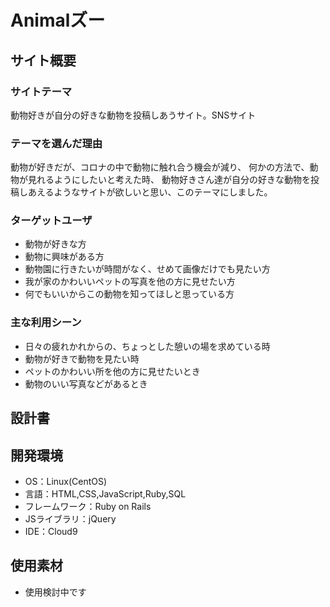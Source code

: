 # Animalズー

## サイト概要
### サイトテーマ
動物好きが自分の好きな動物を投稿しあうサイト。SNSサイト

### テーマを選んだ理由
動物が好きだが、コロナの中で動物に触れ合う機会が減り、
何かの方法で、動物が見れるようにしたいと考えた時、
動物好きさん達が自分の好きな動物を投稿しあえるようなサイトが欲しいと思い、このテーマにしました。

### ターゲットユーザ
- 動物が好きな方
- 動物に興味がある方
- 動物園に行きたいが時間がなく、せめて画像だけでも見たい方
- 我が家のかわいいペットの写真を他の方に見せたい方
- 何でもいいからこの動物を知ってほしと思っている方

### 主な利用シーン
- 日々の疲れかれからの、ちょっとした憩いの場を求めている時
- 動物が好きで動物を見たい時
- ペットのかわいい所を他の方に見せたいとき
- 動物のいい写真などがあるとき

## 設計書


## 開発環境
- OS：Linux(CentOS)
- 言語：HTML,CSS,JavaScript,Ruby,SQL
- フレームワーク：Ruby on Rails
- JSライブラリ：jQuery
- IDE：Cloud9

## 使用素材
- 使用検討中です